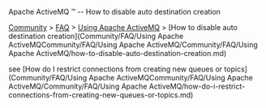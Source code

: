 Apache ActiveMQ ™ -- How to disable auto destination creation 

[Community](community.md) > [FAQ](CommunityCommunity/Community/faq.md) > [Using Apache ActiveMQ](Community/FAQCommunity/FAQ/Community/FAQ/using-apache-activemq.md) > [How to disable auto destination creation](Community/FAQ/Using Apache ActiveMQCommunity/FAQ/Using Apache ActiveMQ/Community/FAQ/Using Apache ActiveMQ/how-to-disable-auto-destination-creation.md)


see [How do I restrict connections from creating new queues or topics](Community/FAQ/Using Apache ActiveMQCommunity/FAQ/Using Apache ActiveMQ/Community/FAQ/Using Apache ActiveMQ/how-do-i-restrict-connections-from-creating-new-queues-or-topics.md)

